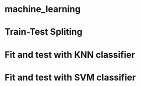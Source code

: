 # machine_learning
# Train-Test Spliting
# Fit and test with KNN classifier
# Fit and test with SVM classifier
